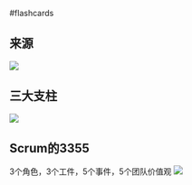 #flashcards 
## 来源
![](https://raw.githubusercontent.com/a812305914/PMP/main/img/202210172030649.png)
## 三大支柱
![](https://raw.githubusercontent.com/a812305914/PMP/main/img/202210172032332.png)

## Scrum的3355
3个角色，3个工件，5个事件，5个团队价值观
![](https://raw.githubusercontent.com/a812305914/PMP/main/img/202210172033274.png)
